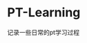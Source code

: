 










































































































































































# PT-Learning
记录一些日常的pt学习过程
